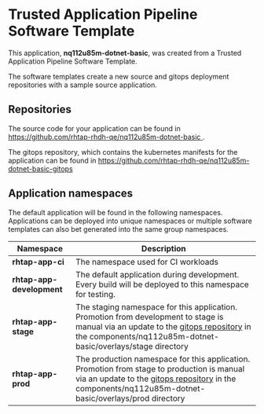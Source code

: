# Trusted Application Pipeline Software Template

This application, **nq112u85m-dotnet-basic**, was created from a Trusted Application Pipeline Software Template.

The software templates create a new source and gitops deployment repositories with a sample source application. 

## Repositories

The source code for your application can be found in [https://github.com/rhtap-rhdh-qe/nq112u85m-dotnet-basic ](https://github.com/rhtap-rhdh-qe/nq112u85m-dotnet-basic ).
 
The gitops repository, which contains the kubernetes manifests for the application can be found in 
[https://github.com/rhtap-rhdh-qe/nq112u85m-dotnet-basic-gitops ](https://github.com/rhtap-rhdh-qe/nq112u85m-dotnet-basic-gitops ) 

## Application namespaces 

The default application will be found in the following namespaces. Applications can be deployed into unique namespaces or multiple software templates can also bet generated into the same group namespaces.  

|  Namespace   |  Description   |  
| -------- | -------- |
| **rhtap-app-ci** | The namespace used for CI workloads |
| **rhtap-app-development** | The default application during development. Every build will be deployed to this namespace for testing. |
| **rhtap-app-stage** | The staging namespace for this application. Promotion from development to stage is manual via an update to the [gitops repository](https://github.com/rhtap-rhdh-qe/nq112u85m-dotnet-basic-gitops ) in the components/nq112u85m-dotnet-basic/overlays/stage directory |
| **rhtap-app-prod** | The production namespace for this application. Promotion from stage to production is manual via an update to the [gitops repository](https://github.com/rhtap-rhdh-qe/nq112u85m-dotnet-basic-gitops ) in the components/nq112u85m-dotnet-basic/overlays/prod directory |